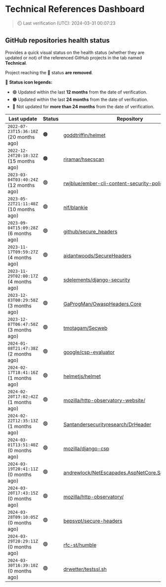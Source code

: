 
# Technical References Dashboard

> :timer_clock: Last verification (UTC): 2024-03-31 00:07:23

## GitHub repositories health status

Provides a quick visual status on the health status (whether they are updated or not) of the referenced GitHub projects in the tab named **Technical**.

Project reaching the :red_circle: status **are removed**.

:speech_balloon: **Status icon legends:**

* :green_circle: Updated within the last **12 months** from the date of verification.
* :orange_circle: Updated within the last **24 months** from the date of verification.
* :red_circle: Not updated for **more than 24 months** from the date of verification.

| Last update | Status | Repository |
| --- | --- | --- |
| `2022-07-23T15:36:10Z` (20 months ago) | :orange_circle: | [goddtriffin/helmet](https://github.com/goddtriffin/helmet) |
| `2022-12-24T20:18:32Z` (15 months ago) | :orange_circle: | [riramar/hsecscan](https://github.com/riramar/hsecscan) |
| `2023-03-04T03:40:24Z` (12 months ago) | :green_circle: | [rwjblue/ember-cli-content-security-policy/](https://github.com/rwjblue/ember-cli-content-security-policy/) |
| `2023-05-22T21:11:40Z` (10 months ago) | :green_circle: | [nlf/blankie](https://github.com/nlf/blankie) |
| `2023-09-04T15:09:28Z` (6 months ago) | :green_circle: | [github/secure_headers](https://github.com/github/secure_headers) |
| `2023-11-17T09:59:27Z` (4 months ago) | :green_circle: | [aidantwoods/SecureHeaders](https://github.com/aidantwoods/SecureHeaders) |
| `2023-11-29T02:00:17Z` (4 months ago) | :green_circle: | [sdelements/django-security](https://github.com/sdelements/django-security) |
| `2023-12-03T00:29:58Z` (3 months ago) | :green_circle: | [GaProgMan/OwaspHeaders.Core](https://github.com/GaProgMan/OwaspHeaders.Core) |
| `2023-12-07T06:47:50Z` (3 months ago) | :green_circle: | [tmotagam/Secweb](https://github.com/tmotagam/Secweb) |
| `2024-01-08T21:47:38Z` (2 months ago) | :green_circle: | [google/csp-evaluator](https://github.com/google/csp-evaluator) |
| `2024-02-17T18:41:16Z` (1 months ago) | :green_circle: | [helmetjs/helmet](https://github.com/helmetjs/helmet) |
| `2024-02-20T17:02:42Z` (1 months ago) | :green_circle: | [mozilla/http-observatory-website/](https://github.com/mozilla/http-observatory-website/) |
| `2024-02-22T12:35:13Z` (1 months ago) | :green_circle: | [Santandersecurityresearch/DrHeader](https://github.com/Santandersecurityresearch/DrHeader) |
| `2024-03-01T13:51:40Z` (0 months ago) | :green_circle: | [mozilla/django-csp](https://github.com/mozilla/django-csp) |
| `2024-03-19T20:41:11Z` (0 months ago) | :green_circle: | [andrewlock/NetEscapades.AspNetCore.SecurityHeaders](https://github.com/andrewlock/NetEscapades.AspNetCore.SecurityHeaders) |
| `2024-03-20T17:43:15Z` (0 months ago) | :green_circle: | [mozilla/http-observatory/](https://github.com/mozilla/http-observatory/) |
| `2024-03-28T09:10:05Z` (0 months ago) | :green_circle: | [bepsvpt/secure-headers](https://github.com/bepsvpt/secure-headers) |
| `2024-03-29T20:29:11Z` (0 months ago) | :green_circle: | [rfc-st/humble](https://github.com/rfc-st/humble) |
| `2024-03-30T16:39:10Z` (0 months ago) | :green_circle: | [drwetter/testssl.sh](https://github.com/drwetter/testssl.sh) |

